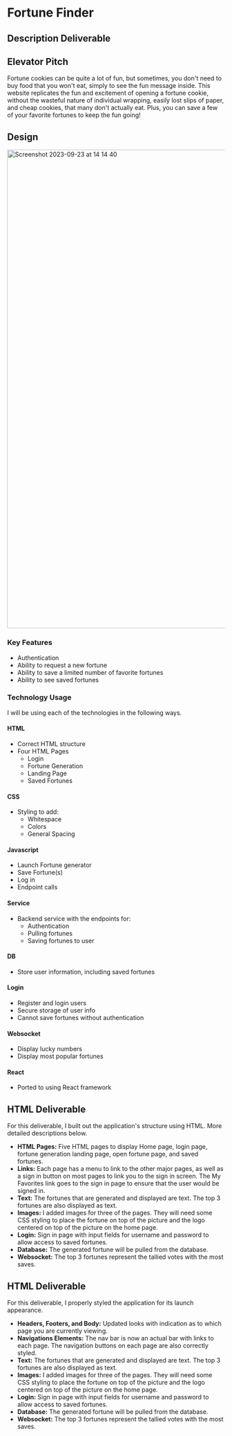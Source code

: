 # Fortune Finder
## **Description Deliverable**

## Elevator Pitch
Fortune cookies can be quite a lot of fun, but sometimes, you don't need to buy food that you won't eat, simply to see the fun message inside. This website replicates the fun and excitement of opening a fortune cookie, without the wasteful nature of individual wrapping, easily lost slips of paper, and cheap cookies, that many don't actually eat. Plus, you can save a few of your favorite fortunes to keep the fun going!


## Design

<img width="1106" alt="Screenshot 2023-09-23 at 14 14 40" src="https://github.com/jarobinson-121/CS260-Startup/assets/91813271/8adb309a-2014-4097-b699-f4b487fd2b7f">

### Key Features
- Authentication
- Ability to request a new fortune
- Ability to save a limited number of favorite fortunes
- Ability to see saved fortunes

### Technology Usage

I will be using each of the technologies in the following ways. 

#### **HTML** 
  - Correct HTML structure
  - Four HTML Pages
    * Login
    * Fortune Generation
    * Landing Page
    * Saved Fortunes

#### **CSS**
  - Styling to add:
    * Whitespace
    * Colors
    * General Spacing

#### **Javascript**
  - Launch Fortune generator
  - Save Fortune(s)
  - Log in
  - Endpoint calls

#### **Service**
  - Backend service with the endpoints for:
      * Authentication
      * Pulling fortunes
      * Saving fortunes to user

#### **DB**
  - Store user information, including saved fortunes

#### **Login**
  - Register and login users
  - Secure storage of user info
  - Cannot save fortunes without authentication

#### **Websocket**
  - Display lucky numbers
  - Display most popular fortunes

#### **React**
  - Ported to using React framework


## **HTML Deliverable**
For this deliverable, I built out the application's structure using HTML. More detailed descriptions below. 

  * **HTML Pages:**  Five HTML pages to display Home page, login page, fortune generation landing page, open fortune page, and saved fortunes.
  * **Links:** Each page has a menu to link to the other major pages, as well as a sign in button on most pages to link you to the sign in screen. The My Favorites link goes to the sign in page to ensure that the user would be signed in. 
  * **Text:** The fortunes that are generated and displayed are text. The top 3 fortunes are also displayed as text. 
  * **Images:** I added images for three of the pages. They will need some CSS styling to place the fortune on top of the picture and the logo centered on top of the picture on the home page. 
  * **Login:** Sign in page with input fields for username and password to allow access to saved fortunes.
  * **Database:** The generated fortune will be pulled from the database.
  * **Websocket:** The top 3 fortunes represent the tallied votes with the most saves. 


## **HTML Deliverable**
For this deliverable, I properly styled the application for its launch appearance.

  * **Headers, Footers, and Body:**  Updated looks with indication as to which page you are currently viewing. 
  * **Navigations Elements:** The nav bar is now an actual bar with links to each page. The navigation buttons on each page are also correctly styled. 
  * **Text:** The fortunes that are generated and displayed are text. The top 3 fortunes are also displayed as text. 
  * **Images:** I added images for three of the pages. They will need some CSS styling to place the fortune on top of the picture and the logo centered on top of the picture on the home page. 
  * **Login:** Sign in page with input fields for username and password to allow access to saved fortunes.
  * **Database:** The generated fortune will be pulled from the database.
  * **Websocket:** The top 3 fortunes represent the tallied votes with the most saves. 
